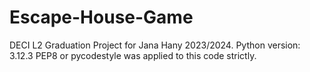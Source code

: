 # Escape-House-Game
DECI L2 Graduation Project for Jana Hany 2023/2024.
Python version: 3.12.3
PEP8 or pycodestyle was applied to this code strictly.
